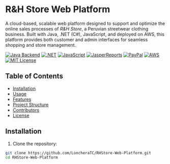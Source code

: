 # R&H Store Web Platform

A cloud-based, scalable web platform designed to support and optimize the online sales processes of *R&H Store*, a Peruvian streetwear clothing business. Built with Java, .NET (C#), JavaScript, and deployed on AWS, this platform provides both customer and admin interfaces for seamless shopping and store management.

[![Java Backend](https://img.shields.io/badge/Backend-Java-orange)](https://www.oracle.com/java/)
[![.NET](https://img.shields.io/badge/Frontend-.NET%20C%23-blue)](https://dotnet.microsoft.com/)
[![JavaScript](https://img.shields.io/badge/Graphs-JavaScript-yellow)](https://developer.mozilla.org/en-US/docs/Web/JavaScript)
[![JasperReports](https://img.shields.io/badge/Reporting-JasperReports-red)](https://community.jaspersoft.com/)
[![PayPal](https://img.shields.io/badge/Payments-PayPal%20Sandbox-lightgrey)](https://developer.paypal.com/)
[![AWS](https://img.shields.io/badge/Deployed%20on-AWS-orange)](https://aws.amazon.com/)
[![MIT License](https://img.shields.io/badge/License-MIT-green)](LICENSE)

## Table of Contents
- [Installation](#installation)
- [Usage](#usage)
- [Features](#features)
- [Project Structure](#project-structure)
- [Contributors](#contributors)
- [License](#license)

## Installation

1. Clone the repository:
```bash
git clone https://github.com/LoncheraTC/RHStore-Web-Platform.git
cd RHStore-Web-Platform
